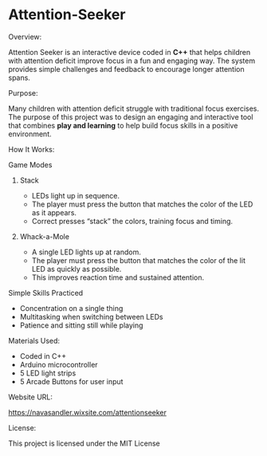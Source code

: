 # Attention-Seeker




Overview:

Attention Seeker is an interactive device coded in **C++** that helps children with attention deficit improve focus in a fun and engaging way. The system provides simple challenges and feedback to encourage longer attention spans.  

Purpose:

Many children with attention deficit struggle with traditional focus exercises. The purpose of this project was to design an engaging and interactive tool that combines **play and learning** to help build focus skills in a positive environment.  


How It Works: 

Game Modes  
1. Stack

   - LEDs light up in sequence.  
   - The player must press the button that matches the color of the LED as it appears.  
   - Correct presses “stack” the colors, training focus and timing.  

3. Whack-a-Mole

   - A single LED lights up at random.  
   - The player must press the button that matches the color of the lit LED as quickly as possible.  
   - This improves reaction time and sustained attention.  

Simple Skills Practiced  
- Concentration on a single thing  
- Multitasking when switching between LEDs  
- Patience and sitting still while playing


Materials Used:

- Coded in C++
- Arduino microcontroller  
- 5 LED light strips
- 5 Arcade Buttons for user input


Website URL:

https://navasandler.wixsite.com/attentionseeker


License:

This project is licensed under the MIT License


